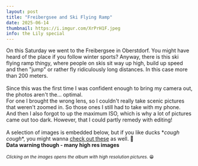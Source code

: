 ```yaml
---
layout: post
title: "Freibergsee and Ski Flying Ramp"
date: 2025-06-14
thumbnail: https://i.imgur.com/XrPrH1F.jpeg 
info: the Lily special
---
```

On this Saturday we went to the Freibergsee in Oberstdorf. You might have heard of the place if you follow winter sports? Anyway, there is this ski flying ramp thingy, where people on skis sit way up high, build up speed and then "jump" or rather fly ridiculously long distances. In this case more than 200 meters. <br>
<br>
Since this was the first time I was confident enough to bring my camera out, the photos aren't the... optimal. <br>
For one I brought the wrong lens, so I couldn't really take scenic pictures that weren't zoomed in. So those ones I still had to take with my phone. <br>
And then I also forgot to up the maximum ISO, which is why a lot of pictures came out too dark. However, that I could partly remedy with editing! <br>
<br>
A selection of images is embedded below, but if you like ducks \*_cough cough_\*, you might wanna <a href="https://imgur.com/a/lC7gV0W">check out these</a> as well. 🦆 <br>
**Data warning though - many high res images**<br>
<br>
<small> _Clicking on the images opens the album with high resolution pictures._ 😁</small>

<blockquote class="imgur-embed-pub" lang="en" data-id="a/lIl4ujG"  ><a href="//imgur.com/a/lIl4ujG"></a></blockquote><script async src="//s.imgur.com/min/embed.js" charset="utf-8"></script>
